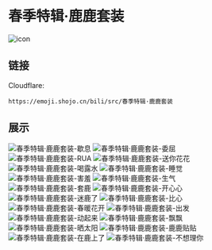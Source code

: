 # 春季特辑·鹿鹿套装
![icon](https://emoji.shojo.cn/bili/src/春季特辑·鹿鹿套装/icon.png)
## 链接
Cloudflare:
```
https://emoji.shojo.cn/bili/src/春季特辑·鹿鹿套装
```
## 展示
![春季特辑·鹿鹿套装-歇息](https://emoji.shojo.cn/bili/src/春季特辑·鹿鹿套装/春季特辑·鹿鹿套装-歇息.png)
![春季特辑·鹿鹿套装-委屈](https://emoji.shojo.cn/bili/src/春季特辑·鹿鹿套装/春季特辑·鹿鹿套装-委屈.png)
![春季特辑·鹿鹿套装-RUA](https://emoji.shojo.cn/bili/src/春季特辑·鹿鹿套装/春季特辑·鹿鹿套装-RUA.png)
![春季特辑·鹿鹿套装-送你花花](https://emoji.shojo.cn/bili/src/春季特辑·鹿鹿套装/春季特辑·鹿鹿套装-送你花花.png)
![春季特辑·鹿鹿套装-喝露水](https://emoji.shojo.cn/bili/src/春季特辑·鹿鹿套装/春季特辑·鹿鹿套装-喝露水.png)
![春季特辑·鹿鹿套装-睡觉](https://emoji.shojo.cn/bili/src/春季特辑·鹿鹿套装/春季特辑·鹿鹿套装-睡觉.png)
![春季特辑·鹿鹿套装-害羞](https://emoji.shojo.cn/bili/src/春季特辑·鹿鹿套装/春季特辑·鹿鹿套装-害羞.png)
![春季特辑·鹿鹿套装-生气](https://emoji.shojo.cn/bili/src/春季特辑·鹿鹿套装/春季特辑·鹿鹿套装-生气.png)
![春季特辑·鹿鹿套装-套鹿](https://emoji.shojo.cn/bili/src/春季特辑·鹿鹿套装/春季特辑·鹿鹿套装-套鹿.png)
![春季特辑·鹿鹿套装-开心心](https://emoji.shojo.cn/bili/src/春季特辑·鹿鹿套装/春季特辑·鹿鹿套装-开心心.png)
![春季特辑·鹿鹿套装-迷鹿了](https://emoji.shojo.cn/bili/src/春季特辑·鹿鹿套装/春季特辑·鹿鹿套装-迷鹿了.png)
![春季特辑·鹿鹿套装-比心](https://emoji.shojo.cn/bili/src/春季特辑·鹿鹿套装/春季特辑·鹿鹿套装-比心.png)
![春季特辑·鹿鹿套装-春暖花开](https://emoji.shojo.cn/bili/src/春季特辑·鹿鹿套装/春季特辑·鹿鹿套装-春暖花开.png)
![春季特辑·鹿鹿套装-出发](https://emoji.shojo.cn/bili/src/春季特辑·鹿鹿套装/春季特辑·鹿鹿套装-出发.png)
![春季特辑·鹿鹿套装-动起来](https://emoji.shojo.cn/bili/src/春季特辑·鹿鹿套装/春季特辑·鹿鹿套装-动起来.png)
![春季特辑·鹿鹿套装-飘飘](https://emoji.shojo.cn/bili/src/春季特辑·鹿鹿套装/春季特辑·鹿鹿套装-飘飘.png)
![春季特辑·鹿鹿套装-晒太阳](https://emoji.shojo.cn/bili/src/春季特辑·鹿鹿套装/春季特辑·鹿鹿套装-晒太阳.png)
![春季特辑·鹿鹿套装-鹿鹿贴贴](https://emoji.shojo.cn/bili/src/春季特辑·鹿鹿套装/春季特辑·鹿鹿套装-鹿鹿贴贴.png)
![春季特辑·鹿鹿套装-在鹿上了](https://emoji.shojo.cn/bili/src/春季特辑·鹿鹿套装/春季特辑·鹿鹿套装-在鹿上了.png)
![春季特辑·鹿鹿套装-不想理你](https://emoji.shojo.cn/bili/src/春季特辑·鹿鹿套装/春季特辑·鹿鹿套装-不想理你.png)
